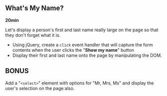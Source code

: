 ## What's My Name?

**20min**

Let's display a person's first and last name really large on the page so that they don't forget what it is.

* Using jQuery, create a ``` click ``` event handler that will capture the form contents when the user clicks the "**Show my name**" button
* Display their first and last name onto the page by manipulating the DOM.

## BONUS 

Add a "```<select>```" element with options for "Mr, Mrs, Ms" and display the user's selection on the page also.

